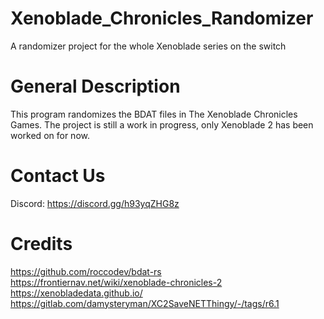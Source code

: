 # Xenoblade_Chronicles_Randomizer
A randomizer project for the whole Xenoblade series on the switch


# General Description
This program randomizes the BDAT files in The Xenoblade Chronicles Games. The project is still a work in progress, only Xenoblade 2 has been worked on for now.

# Contact Us
Discord: https://discord.gg/h93yqZHG8z

# Credits
https://github.com/roccodev/bdat-rs \
https://frontiernav.net/wiki/xenoblade-chronicles-2 \
https://xenobladedata.github.io/ \
https://gitlab.com/damysteryman/XC2SaveNETThingy/-/tags/r6.1 
